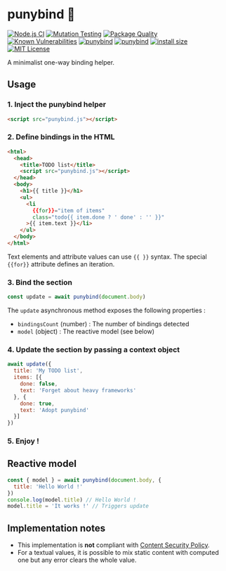 # punybind 🦴

[![Node.js CI](https://github.com/ArnaudBuchholz/punybind/actions/workflows/node.js.yml/badge.svg)](https://github.com/ArnaudBuchholz/punybind/actions/workflows/node.js.yml)
[![Mutation Testing](https://img.shields.io/badge/mutation%20testing-100%25-green)](https://arnaudbuchholz.github.io/punybind/reports/mutation/mutation.html)
[![Package Quality](https://npm.packagequality.com/shield/punybind.svg)](https://packagequality.com/#?package=punybind)
[![Known Vulnerabilities](https://snyk.io/test/github/ArnaudBuchholz/punybind/badge.svg?targetFile=package.json)](https://snyk.io/test/github/ArnaudBuchholz/punybind?targetFile=package.json)
[![punybind](https://badge.fury.io/js/punybind.svg)](https://www.npmjs.org/package/punybind)
[![punybind](http://img.shields.io/npm/dm/punybind.svg)](https://www.npmjs.org/package/punybind)
[![install size](https://packagephobia.now.sh/badge?p=punybind)](https://packagephobia.now.sh/result?p=punybind)
[![MIT License](https://img.shields.io/badge/License-MIT-yellow.svg)](https://opensource.org/licenses/MIT)


A minimalist one-way binding helper.

## Usage

### 1. Inject the punybind helper

```html
<script src="punybind.js"></script>
``` 

### 2. Define bindings in the HTML

```html
<html>
  <head>
    <title>TODO list</title>
    <script src="punybind.js"></script>
  </head>
  <body>
    <h1>{{ title }}</h1>
    <ul>
      <li
        {{for}}="item of items"
        class="todo{{ item.done ? ' done' : '' }}"
      >{{ item.text }}</li>
    </ul>
  </body>
</html>
``` 

Text elements and attribute values can use `{{ }}` syntax.
The special `{{for}}` attribute defines an iteration.

### 3. Bind the section

```JavaScript
const update = await punybind(document.body)
```

The `update` asynchronous method exposes the following properties :
  * `bindingsCount` (number) : The number of bindings detected
  * `model` (object) : The reactive model (see below)

### 4. Update the section by passing a context object

```JavaScript
await update({
  title: 'My TODO list',
  items: [{
    done: false,
    text: 'Forget about heavy frameworks'
  }, {
    done: true,
    text: 'Adopt punybind'
  }]
})
```

### 5. Enjoy !

## Reactive model

```JavaScript
const { model } = await punybind(document.body, {
  title: 'Hello World !'
})
console.log(model.title) // Hello World !
model.title = 'It works !' // Triggers update
```

## Implementation notes

* This implementation is **not** compliant with [Content Security Policy](https://developer.mozilla.org/en-US/docs/Web/HTTP/CSP).
* For a textual values, it is possible to mix static content with computed one but any error clears the whole value.
